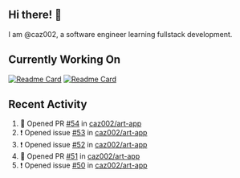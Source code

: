 ## Hi there! 👋

I am @caz002, a software engineer learning fullstack development.

## Currently Working On
[![Readme Card](https://github-readme-stats.vercel.app/api/pin/?username=caz002&repo=art-app)](https://github.com/caz002/art-app)
[![Readme Card](https://github-readme-stats.vercel.app/api/pin/?username=hackforla&repo=website)](https://github.com/hackforla/website)
## Recent Activity
<!--START_SECTION:activity-->
1. 💪 Opened PR [#54](https://github.com/caz002/art-app/pull/54) in [caz002/art-app](https://github.com/caz002/art-app)
2. ❗ Opened issue [#53](https://github.com/caz002/art-app/issues/53) in [caz002/art-app](https://github.com/caz002/art-app)
3. ❗ Opened issue [#52](https://github.com/caz002/art-app/issues/52) in [caz002/art-app](https://github.com/caz002/art-app)
4. 💪 Opened PR [#51](https://github.com/caz002/art-app/pull/51) in [caz002/art-app](https://github.com/caz002/art-app)
5. ❗ Opened issue [#50](https://github.com/caz002/art-app/issues/50) in [caz002/art-app](https://github.com/caz002/art-app)
<!--END_SECTION:activity-->
